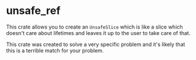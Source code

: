 # unsafe_ref
This crate allows you to create an `UnsafeSlice` which is like a slice which doesn't care about lifetimes and leaves it up to the user to take care of that.

This crate was created to solve a very specific problem and it's likely that this is a terrible match for your problem.

